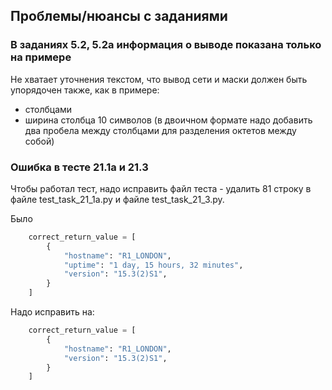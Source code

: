 ## Проблемы/нюансы с заданиями

### В заданиях 5.2, 5.2a информация о выводе показана только на примере

Не хватает уточнения текстом, что вывод сети и маски должен быть упорядочен также, как в примере:

* столбцами
* ширина столбца 10 символов (в двоичном формате
  надо добавить два пробела между столбцами
  для разделения октетов между собой)

### Ошибка в тесте 21.1a и 21.3

Чтобы работал тест, надо исправить файл теста - удалить 81 строку в файле test_task_21_1a.py и файле test_task_21_3.py.

Было
```python
    correct_return_value = [
        {
            "hostname": "R1_LONDON",
            "uptime": "1 day, 15 hours, 32 minutes",
            "version": "15.3(2)S1",
        }
    ]
```

Надо исправить на:

```python
    correct_return_value = [
        {
            "hostname": "R1_LONDON",
            "version": "15.3(2)S1",
        }
    ]
```

